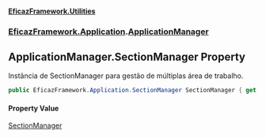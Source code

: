 #### [EficazFramework.Utilities](EficazFrameworkUtilities.md 'EficazFramework Utilities')
### [EficazFramework.Application](EficazFrameworkUtilities.md#EficazFramework.Application 'EficazFramework.Application').[ApplicationManager](EficazFramework.Application/ApplicationManager.md 'EficazFramework.Application.ApplicationManager')

## ApplicationManager.SectionManager Property

Instância de SectionManager para gestão de múltiplas área de trabalho.

```csharp
public EficazFramework.Application.SectionManager SectionManager { get; }
```

#### Property Value
[SectionManager](EficazFramework.Application/SectionManager.md 'EficazFramework.Application.SectionManager')
